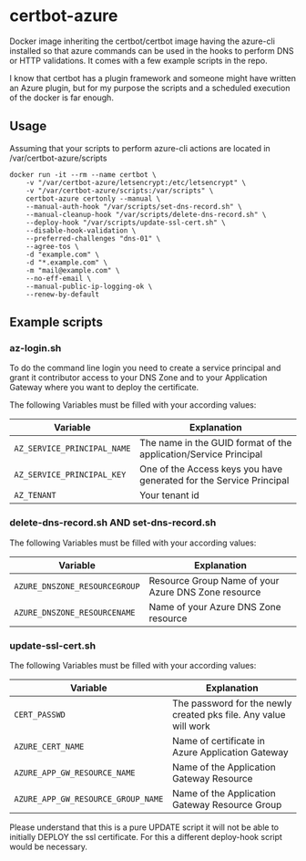 # certbot-azure
Docker image inheriting the certbot/certbot image having the azure-cli installed so that azure commands can be used in the hooks to perform DNS or HTTP validations. It comes with a few example scripts in the repo.

I know that certbot has a plugin framework and someone might have written an Azure plugin, but for my purpose the scripts and a scheduled execution of the docker is far enough. 

## Usage

Assuming that your scripts to perform azure-cli actions are located in /var/certbot-azure/scripts

```
docker run -it --rm --name certbot \
    -v "/var/certbot-azure/letsencrypt:/etc/letsencrypt" \
    -v "/var/certbot-azure/scripts:/var/scripts" \
    certbot-azure certonly --manual \
    --manual-auth-hook "/var/scripts/set-dns-record.sh" \
    --manual-cleanup-hook "/var/scripts/delete-dns-record.sh" \
    --deploy-hook "/var/scripts/update-ssl-cert.sh" \
    --disable-hook-validation \
    --preferred-challenges "dns-01" \
    --agree-tos \
    -d "example.com" \
    -d "*.example.com" \
    -m "mail@example.com" \
    --no-eff-email \
    --manual-public-ip-logging-ok \
    --renew-by-default
```

## Example scripts

### az-login.sh

To do the command line login you need to create a service principal and grant it contributor access to your DNS Zone and to your Application Gateway where you want to deploy the certificate.

The following Variables must be filled with your according values:

| Variable | Explanation |
| -- | -- |
|`AZ_SERVICE_PRINCIPAL_NAME`| The name in the GUID format of the application/Service Principal |  
|`AZ_SERVICE_PRINCIPAL_KEY`| One of the Access keys you have generated for the Service Principal | 
|`AZ_TENANT`| Your tenant id |

### delete-dns-record.sh AND set-dns-record.sh

The following Variables must be filled with your according values:

| Variable | Explanation |
| -- | -- |
| `AZURE_DNSZONE_RESOURCEGROUP` | Resource Group Name of your Azure DNS Zone resource |
| `AZURE_DNSZONE_RESOURCENAME` | Name of your Azure DNS Zone resource |

### update-ssl-cert.sh

The following Variables must be filled with your according values:

| Variable | Explanation |
| -- | -- |
| `CERT_PASSWD` | The password for the newly created pks file. Any value will work |
| `AZURE_CERT_NAME` | Name of certificate in Azure Application Gateway |
| `AZURE_APP_GW_RESOURCE_NAME` | Name of the Application Gateway Resource |
| `AZURE_APP_GW_RESOURCE_GROUP_NAME` | Name of the Application Gateway Resource Group |

Please understand that this is a pure UPDATE script it will not be able to initially DEPLOY the ssl certificate. For this a different deploy-hook script would be necessary.